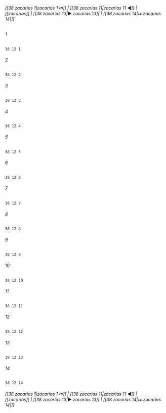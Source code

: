 
###### [[38 zacarias 1|zacarias 1 ⏮]] | [[38 zacarias 11|zacarias 11 ◀]] | [[zacarias]] | [[38 zacarias 13|▶ zacarias 13]] | [[38 zacarias 14|⏭ zacarias 14|]]

###### 1
``` verse
38 12 1 
```
###### 2
``` verse
38 12 2 
```
###### 3
``` verse
38 12 3 
```
###### 4
``` verse
38 12 4 
```
###### 5
``` verse
38 12 5 
```
###### 6
``` verse
38 12 6 
```
###### 7
``` verse
38 12 7 
```
###### 8
``` verse
38 12 8 
```
###### 9
``` verse
38 12 9 
```
###### 10
``` verse
38 12 10 
```
###### 11
``` verse
38 12 11 
```
###### 12
``` verse
38 12 12 
```
###### 13
``` verse
38 12 13 
```
###### 14
``` verse
38 12 14 
```

###### [[38 zacarias 1|zacarias 1 ⏮]] | [[38 zacarias 11|zacarias 11 ◀]] | [[zacarias]] | [[38 zacarias 13|▶ zacarias 13]] | [[38 zacarias 14|⏭ zacarias 14|]]

